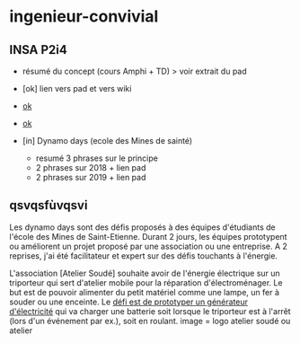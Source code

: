 # ingenieur-convivial


## INSA P2i4
  - résumé du concept (cours Amphi + TD) > voir extrait du pad
  - [ok] lien vers pad et vers wiki
  - [ok](https://pad.lamyne.org/pastech_2018_19)
  - [ok](https://fr.wikiversity.org/wiki/Recherche:Pastech)

- [in] Dynamo days (ecole des Mines de sainté)
  - resumé 3 phrases sur le principe
  - 2 phrases sur 2018 + lien pad
  - 2 phrases sur 2019 + lien pad

## qsvqsfùvqsvi
Les dynamo days sont des défis proposés à des équipes d'étudiants de l'école des Mines de Saint-Etienne. Durant 2 jours, les équipes prototypent ou améliorent un projet proposé par une association ou une entreprise. 
A 2 reprises, j'ai été facilitateur et expert sur des défis touchants à l'énergie.

L'association [Atelier Soudé] souhaite avoir de l'énergie électrique sur un triporteur qui sert d'atelier mobile pour la réparation d'électroménager. Le but est de pouvoir alimenter du petit matériel comme une lampe, un fer à souder ou une enceinte. Le [défi est de prototyper un générateur d'électricité](https://pad.lamyne.org/boite_a_energie_velo) qui va charger une batterie soit lorsque le triporteur est à l'arrêt (lors d'un événement par ex.), soit en roulant.
image = logo atelier soudé ou atelier
